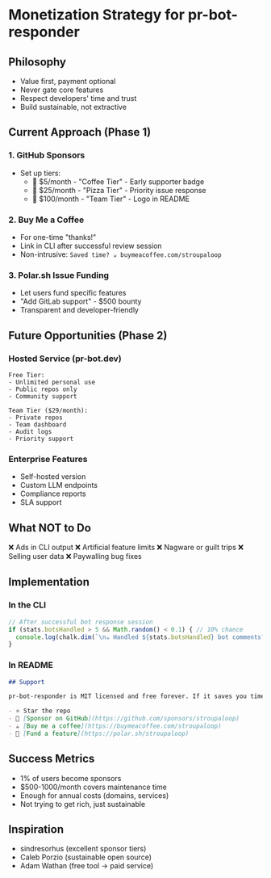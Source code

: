 # Monetization Strategy for pr-bot-responder

## Philosophy
- Value first, payment optional
- Never gate core features
- Respect developers' time and trust
- Build sustainable, not extractive

## Current Approach (Phase 1)

### 1. GitHub Sponsors
- Set up tiers:
  - 💚 $5/month - "Coffee Tier" - Early supporter badge
  - 🚀 $25/month - "Pizza Tier" - Priority issue response
  - 🏢 $100/month - "Team Tier" - Logo in README

### 2. Buy Me a Coffee
- For one-time "thanks!" 
- Link in CLI after successful review session
- Non-intrusive: `Saved time? ☕ buymeacoffee.com/stroupaloop`

### 3. Polar.sh Issue Funding
- Let users fund specific features
- "Add GitLab support" - $500 bounty
- Transparent and developer-friendly

## Future Opportunities (Phase 2)

### Hosted Service (pr-bot.dev)
```
Free Tier:
- Unlimited personal use
- Public repos only
- Community support

Team Tier ($29/month):
- Private repos
- Team dashboard
- Audit logs
- Priority support
```

### Enterprise Features
- Self-hosted version
- Custom LLM endpoints
- Compliance reports
- SLA support

## What NOT to Do
❌ Ads in CLI output
❌ Artificial feature limits
❌ Nagware or guilt trips
❌ Selling user data
❌ Paywalling bug fixes

## Implementation

### In the CLI
```javascript
// After successful bot response session
if (stats.botsHandled > 5 && Math.random() < 0.1) { // 10% chance
  console.log(chalk.dim(`\n☕ Handled ${stats.botsHandled} bot comments? Consider supporting: github.com/sponsors/stroupaloop`));
}
```

### In README
```markdown
## Support

pr-bot-responder is MIT licensed and free forever. If it saves you time dealing with bots:

- ⭐ Star the repo
- 💚 [Sponsor on GitHub](https://github.com/sponsors/stroupaloop)
- ☕ [Buy me a coffee](https://buymeacoffee.com/stroupaloop)
- 🎯 [Fund a feature](https://polar.sh/stroupaloop)
```

## Success Metrics
- 1% of users become sponsors
- $500-1000/month covers maintenance time
- Enough for annual costs (domains, services)
- Not trying to get rich, just sustainable

## Inspiration
- sindresorhus (excellent sponsor tiers)
- Caleb Porzio (sustainable open source)
- Adam Wathan (free tool → paid service)